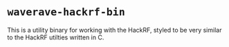 # `waverave-hackrf-bin`

This is a utility binary for working with the HackRF, styled to be very similar 
to the HackRF utilties written in C.
